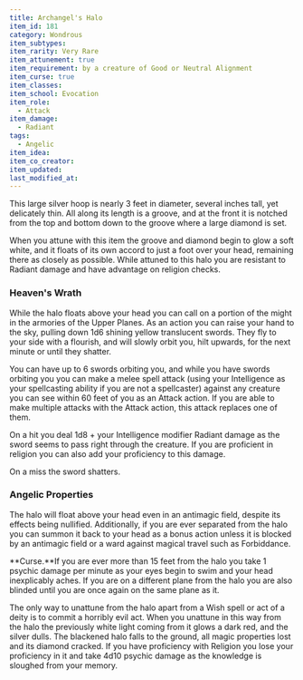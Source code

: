 ```yaml
---
title: Archangel's Halo
item_id: 181
category: Wondrous
item_subtypes:
item_rarity: Very Rare
item_attunement: true
item_requirement: by a creature of Good or Neutral Alignment
item_curse: true
item_classes:
item_school: Evocation
item_role:
  - Attack
item_damage:
  - Radiant
tags:
  - Angelic
item_idea:
item_co_creator:
item_updated:
last_modified_at:
---
```


This large silver hoop is nearly 3 feet in diameter, several inches tall, yet delicately thin. All along its length is a groove, and at the front it is notched from the top and bottom down to the groove where a large diamond is set.

When you attune with this item the groove and diamond begin to glow a soft white, and it floats of its own accord to just a foot over your head, remaining there as closely as possible. While attuned to this halo you are resistant to Radiant damage and have advantage on religion checks.

### Heaven's Wrath
While the halo floats above your head you can call on a portion of the might in the armories of the Upper Planes. As an action you can raise your hand to the sky, pulling down 1d6 shining yellow translucent swords. They fly to your side with a flourish, and will slowly orbit you, hilt upwards, for the next minute or until they shatter.

You can have up to 6 swords orbiting you, and while you have swords orbiting you you can make a melee spell attack (using your Intelligence as your spellcasting ability if you are not a spellcaster) against any creature you can see within 60 feet of you as an Attack action. If you are able to make multiple attacks with the Attack action, this attack replaces one of them.

On a hit you deal 1d8 + your Intelligence modifier Radiant damage as the sword seems to pass right through the creature. If you are proficient in religion you can also add your proficiency to this damage.

On a miss the sword shatters.

### Angelic Properties
The halo will float above your head even in an antimagic field, despite its effects being nullified. Additionally, if you are ever separated from the halo you can summon it back to your head as a bonus action unless it is blocked by an antimagic field or a ward against magical travel such as Forbiddance.

<div id="curse">
**Curse.**If you are ever more than 15 feet from the halo you take 1 psychic damage per minute as your eyes begin to swim and your head inexplicably aches. If you are on a different plane from the halo you are also blinded until you are once again on the same plane as it.

The only way to unattune from the halo apart from a Wish spell or act of a deity is to commit a horribly evil act. When you unattune in this way from the halo the previously white light coming from it glows a dark red, and the silver dulls. The blackened halo falls to the ground, all magic properties lost and its diamond cracked. If you have proficiency with Religion you lose your proficiency in it and take 4d10 psychic damage as the knowledge is sloughed from your memory.
</div>

